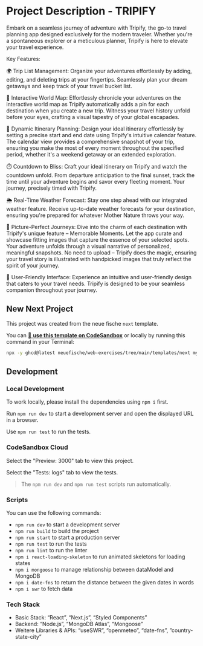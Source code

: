 # Project Description - TRIPIFY

Embark on a seamless journey of adventure with Tripify, the go-to travel planning app designed exclusively for the modern traveler. Whether you're a spontaneous explorer or a meticulous planner, Tripify is here to elevate your travel experience.

Key Features:

🌍 Trip List Management: Organize your adventures effortlessly by adding, editing, and deleting trips at your fingertips. Seamlessly plan your dream getaways and keep track of your travel bucket list.

📍 Interactive World Map: Effortlessly chronicle your adventures on the interactive world map as Tripify automatically adds a pin for each destination when you create a new trip. Witness your travel history unfold before your eyes, crafting a visual tapestry of your global escapades.

📆 Dynamic Itinerary Planning: Design your ideal itinerary effortlessly by setting a precise start and end date using Tripify's intuitive calendar feature. The calendar view provides a comprehensive snapshot of your trip, ensuring you make the most of every moment throughout the specified period, whether it's a weekend getaway or an extended exploration.

⏱️ Countdown to Bliss: Craft your ideal itinerary on Tripify and watch the countdown unfold. From departure anticipation to the final sunset, track the time until your adventure begins and savor every fleeting moment. Your journey, precisely timed with Tripify.

🌦️ Real-Time Weather Forecast: Stay one step ahead with our integrated weather feature. Receive up-to-date weather forecasts for your destination, ensuring you're prepared for whatever Mother Nature throws your way.

📸 Picture-Perfect Journeys:
Dive into the charm of each destination with Tripify's unique feature – Memorable Moments. Let the app curate and showcase fitting images that capture the essence of your selected spots. Your adventure unfolds through a visual narrative of personalized, meaningful snapshots. No need to upload – Tripify does the magic, ensuring your travel story is illustrated with handpicked images that truly reflect the spirit of your journey.

🌟 User-Friendly Interface: Experience an intuitive and user-friendly design that caters to your travel needs. Tripify is designed to be your seamless companion throughout your journey.

## New Next Project

This project was created from the neue fische `next` template.

You can [🔗 **use this template on CodeSandbox**](https://codesandbox.io/p/sandbox/github/neuefische/web-exercises/tree/main/templates/next?file=/README.md) or locally by running this command in your Terminal:

```bash
npx -y ghcd@latest neuefische/web-exercises/tree/main/templates/next my-app -i
```

## Development

### Local Development

To work locally, please install the dependencies using `npm i` first.

Run `npm run dev` to start a development server and open the displayed URL in a browser.

Use `npm run test` to run the tests.

### CodeSandbox Cloud

Select the "Preview: 3000" tab to view this project.

Select the "Tests: logs" tab to view the tests.

> The `npm run dev` and `npm run test` scripts run automatically.

### Scripts

You can use the following commands:

- `npm run dev` to start a development server
- `npm run build` to build the project
- `npm run start` to start a production server
- `npm run test` to run the tests
- `npm run lint` to run the linter
- `npm i react-loading-skeleton` to run animated skeletons for loading states
- `npm i mongoose` to manage relationship between dataModel and MongoDB
- `npm i date-fns` to return the distance between the given dates in words
- `npm i swr` to fetch data

### Tech Stack

- Basic Stack: “React”, “Next.js”, “Styled Components”
- Backend: “Node.js”, “MongoDB Atlas”, “Mongoose”
- Weitere Libraries & APIs: “useSWR”, “openmeteo”, “date-fns”, ”country-state-city”
